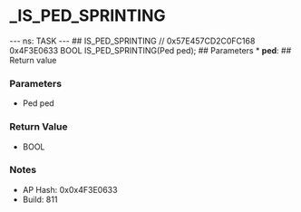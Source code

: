 # _IS_PED_SPRINTING

--- ns: TASK --- ## IS_PED_SPRINTING  // 0x57E457CD2C0FC168 0x4F3E0633 BOOL IS_PED_SPRINTING(Ped ped);   ## Parameters * **ped**:  ## Return value

### Parameters
* Ped ped

### Return Value
* BOOL

### Notes
* AP Hash: 0x0x4F3E0633
* Build: 811

